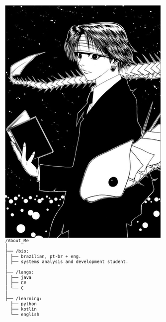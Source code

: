 <p dir="auto">
<a target="_blank" rel="noopener noreferrer" href="https://github.com/GabDomi/GabDomi/blob/main/download.jpg"><img src="https://github.com/GabDomi/GabDomi/blob/main/download.jpg" width="500" align="left" style="max-width: 100%;"></a>
</p> 
<p dir="auto">
    <samp>
        /About_Me <br>
            │<br>
            ├── /bio:<br>
            │   ├── brazilian, pt-br + eng.<br>
            │   ├── systems analysis and development student.<br>
            │<br>
            ├── /langs:<br>
            │   ├── java<br>
            │   ├── C#<br>
            │   └── C<br>
            │<br>
            ├── /learning:<br>
            &nbsp;&nbsp;├── python<br>
            &nbsp;&nbsp;├── kotlin<br>
            &nbsp;&nbsp;└── english<br>
    </samp>
</p>
